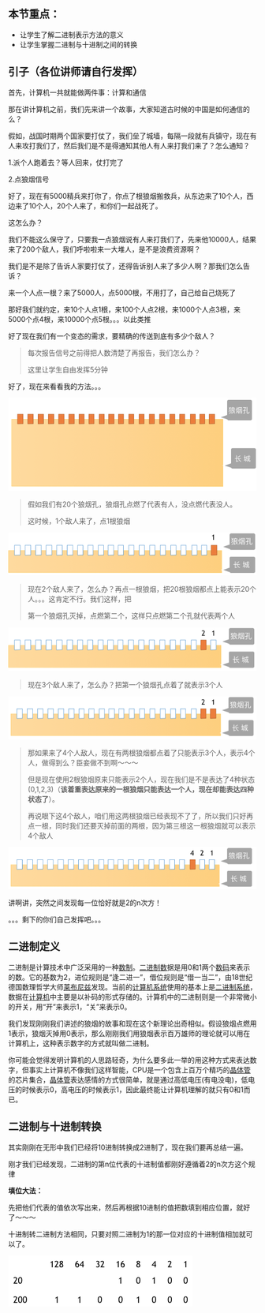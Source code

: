 ## 本节重点：

* 让学生了解二进制表示方法的意义
* 让学生掌握二进制与十进制之间的转换

## 引子（各位讲师请自行发挥）

首先，计算机一共就能做两件事：计算和通信

那在讲计算机之前，我们先来讲一个故事，大家知道古时候的中国是如何通信的么？

假如，战国时期两个国家要打仗了，我们垒了城墙，每隔一段就有兵镇守，现在有人来攻打我们了，然后我们是不是得通知其他人有人来打我们来了？怎么通知？

1.派个人跑着去？等人回来，仗打完了

2.点狼烟信号

好了，现在有5000精兵来打你了，你点了根狼烟搬救兵，从东边来了10个人，西边来了10个人，20个人来了，和你们一起战死了。

这怎么办？

我们不能这么保守了，只要我一点狼烟说有人来打我们了，先来他10000人，结果来了200个敌人，我们呼啦啦来一大堆人，是不是浪费资源啊？

我们是不是除了告诉人家要打仗了，还得告诉别人来了多少人啊？那我们怎么告诉？

来一个人点一根？来了5000人，点5000根，不用打了，自己给自己烧死了

那好我们就约定，来10个人点1根，来100个人点2根，来1000个人点3根，来5000个点4根，来10000个点5根。。。以此类推

好了现在我们有一个变态的需求，要精确的传送到底有多少个敌人？

> 每次报告信号之前得把人数清楚了再报告，我们怎么办？
>
> 这里让学生自由发挥5分钟

好了，现在来看看我的方法。。。

![](/assets/城墙.png)

> 假如我们有20个狼烟孔，狼烟孔点燃了代表有人，没点燃代表没人。
>
> 这时候，1个敌人来了，点1根狼烟

![](/assets/二进制狼烟%281%29.png)

> 现在2个敌人来了，怎么办？再点一根狼烟，把20根狼烟都点上能表示20个人。。。这肯定不行。我们这样，把
>
> 第一个狼烟孔灭掉，点燃第二个，这样只点燃第二个孔就代表两个人

![](/assets/二进制狼烟%282%29.png)

> 现在3个敌人来了，怎么办？把第一个狼烟孔点着了就表示3个人

![](/assets/二进制狼烟%283%29.png)

> 那如果来了4个人敌人，现在有两根狼烟都点着了只能表示3个人，表示4个人，做得到么？臣妾做不到啊～～～
>
> 但是现在使用2根狼烟原来只能表示2个人，现在我们是不是表达了4种状态\(0,1,2,3\)（**该着重表达原来的一根狼烟只能表达一个人，现在却能表达四种状态了**）。
>
> 再说眼下这4个敌人，咱们用这两根狼烟已经表现不了了，所以我们只好再点一根，同时我们还要灭掉前面的两根，因为第三根这一根狼烟就可以表示4个敌人

![](/assets/二进制狼烟%284%29.png)

讲啊讲，突然之间发现每一位恰好就是2的n次方！

。。。剩下的你们自己发挥吧。。。

## 二进制定义

二进制是计算技术中广泛采用的一种[数制](http://baike.baidu.com/item/数制)。[二进制数](http://baike.baidu.com/item/二进制数)据是用0和1两个[数码](http://baike.baidu.com/item/数码)来表示的数。它的基数为2，进位规则是“逢二进一”，借位规则是“借一当二”，由18世纪德国数理哲学大师[莱布尼兹](http://baike.baidu.com/item/莱布尼兹)发现。当前的[计算机系统](http://baike.baidu.com/item/计算机系统)使用的基本上是[二进制系统](http://baike.baidu.com/item/二进制系统)，数据在[计算机](http://baike.baidu.com/item/计算机)中主要是以补码的形式存储的。计算机中的二进制则是一个非常微小的开关，用“开”来表示1，“关”来表示0。

我们发现刚刚我们讲述的狼烟的故事和现在这个新理论出奇相似。假设狼烟点燃用1表示，狼烟灭掉用0表示，那么刚刚我们用狼烟表示百万雄师的理论就可以用在计算机上，这种表示数字的方式就叫做二进制。

你可能会觉得发明计算机的人思路轻奇，为什么要多此一举的用这种方式来表达数字，但事实上计算机不像我们这样智能，CPU是一个包含上百万个精巧的[晶体管](https://www.baidu.com/s?wd=晶体管&tn=44039180_cpr&fenlei=mv6quAkxTZn0IZRqIHckPjm4nH00T1YkrHfzmHbLuWf1nH9WrjIW0ZwV5Hcvrjm3rH6sPfKWUMw85HfYnjn4nH6sgvPsT6KdThsqpZwYTjCEQLGCpyw9Uz4Bmy-bIi4WUvYETgN-TLwGUv3EnWckPjmkrj03)的芯片集合，[晶体管](https://www.baidu.com/s?wd=晶体管&tn=44039180_cpr&fenlei=mv6quAkxTZn0IZRqIHckPjm4nH00T1YzrHF9PjNBujwhmhN9mWDL0ZwV5Hcvrjm3rH6sPfKWUMw85HfYnjn4nH6sgvPsT6KdThsqpZwYTjCEQLGCpyw9Uz4Bmy-bIi4WUvYETgN-TLwGUv3EPjb3PHmvPH61Pjm3n1cdnW0Y)表达感情的方式很简单，就是通过高低电压\(有电没电\)，低电压的时候表示0，高电压的时候表示1，因此最终能让计算机理解的就只有0和1而已。

## 二进制与十进制转换

其实刚刚在无形中我们已经将10进制转换成2进制了，现在我们要再总结一遍。

刚才我们已经发现，二进制的第n位代表的十进制值都刚好遵循着2的n次方这个规律

**填位大法：**

先把他们代表的值依次写出来，然后再根据10进制的值把数填到相应位置，就好了～～～

十进制转二进制方法相同，只要对照二进制为1的那一位对应的十进制值相加就可以了。

![](/assets/填位法.png)

